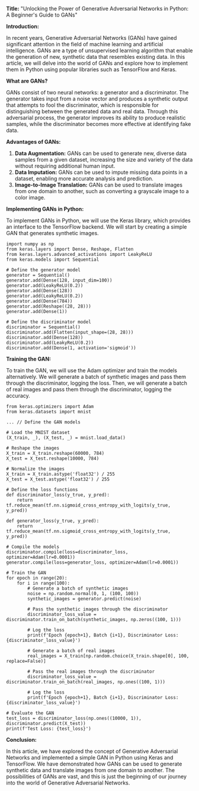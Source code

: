 **Title:** "Unlocking the Power of Generative Adversarial Networks in Python: A Beginner's Guide to GANs"

**Introduction:**

In recent years, Generative Adversarial Networks (GANs) have gained significant attention in the field of machine learning and artificial intelligence. GANs are a type of unsupervised learning algorithm that enable the generation of new, synthetic data that resembles existing data. In this article, we will delve into the world of GANs and explore how to implement them in Python using popular libraries such as TensorFlow and Keras.

**What are GANs?**

GANs consist of two neural networks: a generator and a discriminator. The generator takes input from a noise vector and produces a synthetic output that attempts to fool the discriminator, which is responsible for distinguishing between the generated data and real data. Through this adversarial process, the generator improves its ability to produce realistic samples, while the discriminator becomes more effective at identifying fake data.

**Advantages of GANs:**

1. **Data Augmentation:** GANs can be used to generate new, diverse data samples from a given dataset, increasing the size and variety of the data without requiring additional human input.
2. **Data Imputation:** GANs can be used to impute missing data points in a dataset, enabling more accurate analysis and prediction.
3. **Image-to-Image Translation:** GANs can be used to translate images from one domain to another, such as converting a grayscale image to a color image.

**Implementing GANs in Python:**

To implement GANs in Python, we will use the Keras library, which provides an interface to the TensorFlow backend. We will start by creating a simple GAN that generates synthetic images.

```
import numpy as np
from keras.layers import Dense, Reshape, Flatten
from keras.layers.advanced_activations import LeakyReLU
from keras.models import Sequential

# Define the generator model
generator = Sequential()
generator.add(Dense(128, input_dim=100))
generator.add(LeakyReLU(0.2))
generator.add(Dense(128))
generator.add(LeakyReLU(0.2))
generator.add(Dense(784))
generator.add(Reshape((28, 28)))
generator.add(Dense(1))

# Define the discriminator model
discriminator = Sequential()
discriminator.add(Flatten(input_shape=(28, 28)))
discriminator.add(Dense(128))
discriminator.add(LeakyReLU(0.2))
discriminator.add(Dense(1, activation='sigmoid'))
```

**Training the GAN:**

To train the GAN, we will use the Adam optimizer and train the models alternatively. We will generate a batch of synthetic images and pass them through the discriminator, logging the loss. Then, we will generate a batch of real images and pass them through the discriminator, logging the accuracy.

```
from keras.optimizers import Adam
from keras.datasets import mnist

... // Define the GAN models

# Load the MNIST dataset
(X_train, _), (X_test, _) = mnist.load_data()

# Reshape the images
X_train = X_train.reshape(60000, 784)
X_test = X_test.reshape(10000, 784)

# Normalize the images
X_train = X_train.astype('float32') / 255
X_test = X_test.astype('float32') / 255

# Define the loss functions
def discriminator_loss(y_true, y_pred):
    return tf.reduce_mean(tf.nn.sigmoid_cross_entropy_with_logits(y_true, y_pred))

def generator_loss(y_true, y_pred):
    return tf.reduce_mean(tf.nn.sigmoid_cross_entropy_with_logits(y_true, y_pred))

# Compile the models
discriminator.compile(loss=discriminator_loss, optimizer=Adam(lr=0.0001))
generator.compile(loss=generator_loss, optimizer=Adam(lr=0.0001))

# Train the GAN
for epoch in range(20):
    for i in range(100):
        # Generate a batch of synthetic images
        noise = np.random.normal(0, 1, (100, 100))
        synthetic_images = generator.predict(noise)

        # Pass the synthetic images through the discriminator
        discriminator_loss_value = discriminator.train_on_batch(synthetic_images, np.zeros((100, 1)))

        # Log the loss
        print(f'Epoch {epoch+1}, Batch {i+1}, Discriminator Loss: {discriminator_loss_value}')

        # Generate a batch of real images
        real_images = X_train[np.random.choice(X_train.shape[0], 100, replace=False)]

        # Pass the real images through the discriminator
        discriminator_loss_value = discriminator.train_on_batch(real_images, np.ones((100, 1)))

        # Log the loss
        print(f'Epoch {epoch+1}, Batch {i+1}, Discriminator Loss: {discriminator_loss_value}')

# Evaluate the GAN
test_loss = discriminator_loss(np.ones((10000, 1)), discriminator.predict(X_test))
print(f'Test Loss: {test_loss}')
```

**Conclusion:**

In this article, we have explored the concept of Generative Adversarial Networks and implemented a simple GAN in Python using Keras and TensorFlow. We have demonstrated how GANs can be used to generate synthetic data and translate images from one domain to another. The possibilities of GANs are vast, and this is just the beginning of our journey into the world of Generative Adversarial Networks.